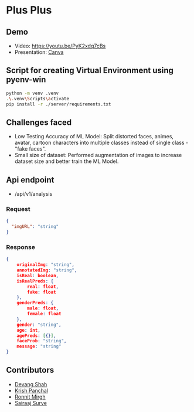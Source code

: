 # Plus Plus

## Demo
- Video: https://youtu.be/PyK2xdq7cBs
- Presentation: [Canva](https://www.canva.com/design/DAFcTQBnZvc/bpLNfaWS9yVd2W5dieasMg/edit?utm_content=DAFcTQBnZvc&utm_campaign=designshare&utm_medium=link2&utm_source=sharebutton)

## Script for creating Virtual Environment using pyenv-win

```bash
python -m venv .venv
.\.venv\Scripts\activate
pip install -r ./server/requirements.txt
```
## Challenges faced
- Low Testing Accuracy of ML Model: Split distorted faces, animes, avatar, cartoon characters into multiple classes instead of single class - "fake faces".
- Small size of dataset: Performed augmentation of images to increase dataset size and better train the ML Model.

## Api endpoint

- /api/v1/analysis

### Request

```json
{
  "imgURL": "string"
}
```

### Response

```json
{
    originalImg: "string",
    annotatedImg: "string",
    isReal: boolean,
    isRealPreds: {
        real: float,
        fake: float
    },
    genderPreds: {
        male: float,
        female: float
    },
    gender: "string",
    age: int,
    agePreds: [{}],
    faceProb: "string",
    message: "string"
}
```

## Contributors
- [Devang Shah](https://github.com/Devang-Shah-49/)
- [Krish Panchal](https://github.com/beastkp)
- [Ronnit Mirgh](https://github.com/Ronnit3012)
- [Sairaaj Surve](https://github.com/SairaajSurve)

